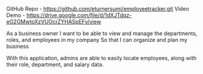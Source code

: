 GitHub Repo - https://github.com/eturnersumi/employeetracker.git
Video Demo - https://drive.google.com/file/d/1dXJTdqz-eG2GMwtoXzVUOcrZYHASpEFv/view


As a business owner
I want to be able to view and manage the departments, roles, and employees in my company
So that I can organize and plan my business

With this application, admins are able to easily locate employees, along with their role, department, and salary data. 
